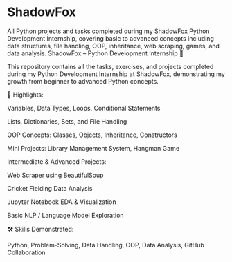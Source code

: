 # ShadowFox
All Python projects and tasks completed during my ShadowFox Python Development Internship, covering basic to advanced concepts including data structures, file handling, OOP, inheritance, web scraping, games, and data analysis.
ShadowFox – Python Development Internship 🐍

This repository contains all the tasks, exercises, and projects completed during my Python Development Internship at ShadowFox, demonstrating my growth from beginner to advanced Python concepts.

📌 Highlights:

Variables, Data Types, Loops, Conditional Statements

Lists, Dictionaries, Sets, and File Handling

OOP Concepts: Classes, Objects, Inheritance, Constructors

Mini Projects: Library Management System, Hangman Game

Intermediate & Advanced Projects:

Web Scraper using BeautifulSoup

Cricket Fielding Data Analysis

Jupyter Notebook EDA & Visualization

Basic NLP / Language Model Exploration



🛠 Skills Demonstrated:

Python, Problem-Solving, Data Handling, OOP, Data Analysis, GitHub Collaboration
